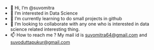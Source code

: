 - 👋 Hi, I’m @suvomitra
- 👀 I’m interested in Data Science
- 🌱 I’m currently learning to do small projects in github
- 💞️ I’m looking to collaborate with any one who is interested in data science related interesting thing.
- 📫 How to reach me ? My mail id is suvomitra64@gmail.com and suvoduttapukur@gmail.com

<!---
suvomitra/suvomitra is a ✨ special ✨ repository because its `README.md` (this file) appears on your GitHub profile.
You can click the Preview link to take a look at your changes.
--->
